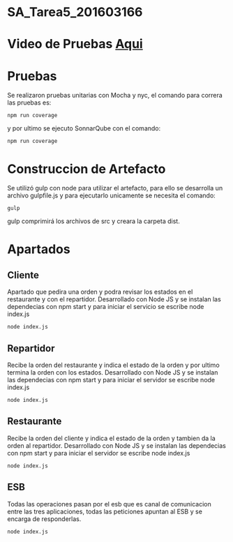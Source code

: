 # SA_Tarea5_201603166
# Video de Pruebas [Aqui](https://youtu.be/ySjiAuPISx8)
# Pruebas
Se realizaron pruebas unitarias con Mocha y nyc, el comando para correra las pruebas es:
```
npm run coverage
```
y por ultimo se ejecuto SonnarQube con el comando: 
```
npm run coverage
```
# Construccion de Artefacto
Se utilizó gulp con node para utilizar el artefacto, para ello se desarrolla un archivo gulpfile.js y para ejecutarlo unicamente se necesita el comando:
```
gulp
```
gulp comprimirá los archivos de src y creara la carpeta dist.
# Apartados
## Cliente
Apartado que pedira una orden y podra revisar los estados en el restaurante y con el repartidor.
Desarrollado con Node JS y se instalan las dependecias con npm start y para iniciar el servicio se escribe node index.js
```
node index.js
```
## Repartidor
Recibe la orden del restaurante y indica el estado de la orden y por ultimo termina la orden con los estados.
Desarrollado con Node JS y se instalan las dependecias con npm start y para iniciar el servidor se escribe node index.js

```
node index.js
```
## Restaurante
Recibe la orden del cliente y indica el estado de la orden y tambien da la orden al repartidor.
Desarrollado con Node JS y se instalan las dependecias con npm start y para iniciar el servidor se escribe node index.js

```
node index.js
```
## ESB
Todas las operaciones pasan por el esb que es canal de comunicacion entre las tres aplicaciones, todas las peticiones apuntan al ESB y se encarga de responderlas.

```
node index.js
```
